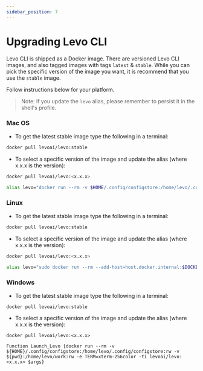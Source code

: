 ```yaml
---
sidebar_position: 7
---
```


# Upgrading Levo CLI

Levo CLI is shipped as a Docker image. There are versioned Levo CLI images, and also tagged images with tags `latest` & `stable`. While you can pick the specific version of the image you want, it is recommend that you use the `stable` image.

Follow instructions below for your platform. 

> Note: if you update the `levo` alias, please remember to persist it in the shell's profile.

### Mac OS

*   To get the latest stable image type the following in a terminal:

```bash
docker pull levoai/levo:stable
```

*   To select a specific version of the image and update the alias (where x.x.x is the version):

```bash
docker pull levoai/levo:<x.x.x>

alias levo="docker run --rm -v $HOME/.config/configstore:/home/levo/.config/configstore:rw -v $PWD:/home/levo/work:rw -e TERM=xterm-256color -ti levoai/levo:<x.x.x>"
```

### Linux

*   To get the latest stable image type the following in a terminal:

```bash
docker pull levoai/levo:stable
```

*   To select a specific version of the image and update the alias (where x.x.x is the version):

```bash
docker pull levoai/levo:<x.x.x>

alias levo="sudo docker run --rm --add-host=host.docker.internal:$DOCKERHOST -v $HOME/.config/configstore:/home/levo/.config/configstore:rw -v $PWD:/home/levo/work:rw -e TERM=xterm-256color -ti levoai/levo:<x.x.x>" 
```

### Windows

*   To get the latest stable image type the following in a terminal:

```plain
docker pull levoai/levo:stable
```

*   To select a specific version of the image and update the alias (where x.x.x is the version):

```plain
docker pull levoai/levo:<x.x.x>

Function Launch_Levo {docker run --rm -v ${HOME}/.config/configstore:/home/levo/.config/configstore:rw -v ${pwd}:/home/levo/work:rw -e TERM=xterm-256color -ti levoai/levo:<x.x.x> $args}
```